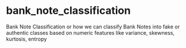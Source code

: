 # bank_note_classification

Bank Note Classification or how we can classify Bank Notes into fake or authentic classes based on numeric features like variance, skewness, kurtosis, entropy
